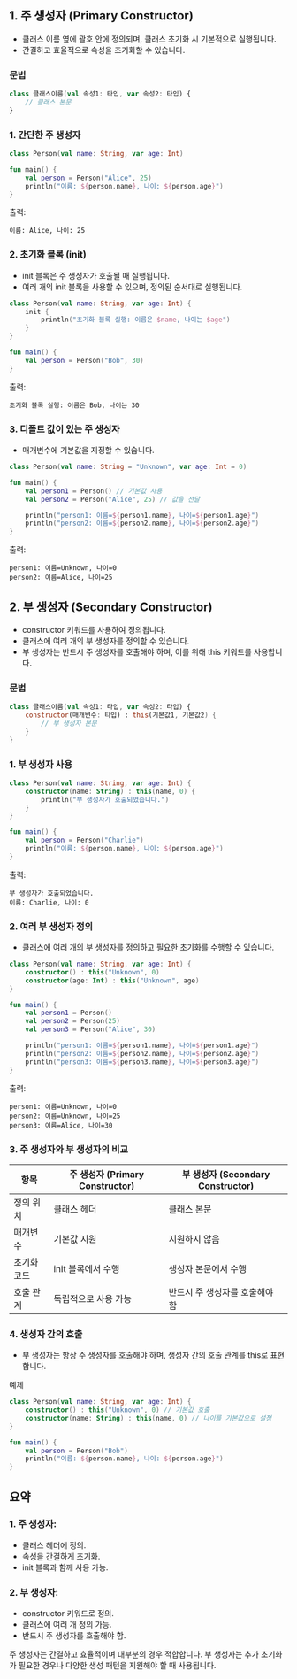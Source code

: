 ## 1. 주 생성자 (Primary Constructor)

- 클래스 이름 옆에 괄호 안에 정의되며, 클래스 초기화 시 기본적으로 실행됩니다.
- 간결하고 효율적으로 속성을 초기화할 수 있습니다.

### 문법

```kotlin
class 클래스이름(val 속성1: 타입, var 속성2: 타입) {
    // 클래스 본문
}
```

### 1. 간단한 주 생성자

```kotlin
class Person(val name: String, var age: Int)

fun main() {
    val person = Person("Alice", 25)
    println("이름: ${person.name}, 나이: ${person.age}")
}
```

출력:

```text
이름: Alice, 나이: 25
```

### 2. 초기화 블록 (init)

- init 블록은 주 생성자가 호출될 때 실행됩니다.
- 여러 개의 init 블록을 사용할 수 있으며, 정의된 순서대로 실행됩니다.

```kotlin
class Person(val name: String, var age: Int) {
    init {
        println("초기화 블록 실행: 이름은 $name, 나이는 $age")
    }
}

fun main() {
    val person = Person("Bob", 30)
}
```

출력:

```text
초기화 블록 실행: 이름은 Bob, 나이는 30
```

### 3. 디폴트 값이 있는 주 생성자

- 매개변수에 기본값을 지정할 수 있습니다.

```kotlin
class Person(val name: String = "Unknown", var age: Int = 0)

fun main() {
    val person1 = Person() // 기본값 사용
    val person2 = Person("Alice", 25) // 값을 전달

    println("person1: 이름=${person1.name}, 나이=${person1.age}")
    println("person2: 이름=${person2.name}, 나이=${person2.age}")
}
```

출력:

```text
person1: 이름=Unknown, 나이=0
person2: 이름=Alice, 나이=25
```

## 2. 부 생성자 (Secondary Constructor)

- constructor 키워드를 사용하여 정의됩니다.
- 클래스에 여러 개의 부 생성자를 정의할 수 있습니다.
- 부 생성자는 반드시 주 생성자를 호출해야 하며, 이를 위해 this 키워드를 사용합니다.

### 문법

```kotlin
class 클래스이름(val 속성1: 타입, var 속성2: 타입) {
    constructor(매개변수: 타입) : this(기본값1, 기본값2) {
        // 부 생성자 본문
    }
}
```

### 1. 부 생성자 사용

```kotlin
class Person(val name: String, var age: Int) {
    constructor(name: String) : this(name, 0) {
        println("부 생성자가 호출되었습니다.")
    }
}

fun main() {
    val person = Person("Charlie")
    println("이름: ${person.name}, 나이: ${person.age}")
}
```

출력:

```text
부 생성자가 호출되었습니다.
이름: Charlie, 나이: 0
```

### 2. 여러 부 생성자 정의

- 클래스에 여러 개의 부 생성자를 정의하고 필요한 초기화를 수행할 수 있습니다.

```kotlin
class Person(val name: String, var age: Int) {
    constructor() : this("Unknown", 0)
    constructor(age: Int) : this("Unknown", age)
}

fun main() {
    val person1 = Person()
    val person2 = Person(25)
    val person3 = Person("Alice", 30)

    println("person1: 이름=${person1.name}, 나이=${person1.age}")
    println("person2: 이름=${person2.name}, 나이=${person2.age}")
    println("person3: 이름=${person3.name}, 나이=${person3.age}")
}
```

출력:

```text
person1: 이름=Unknown, 나이=0
person2: 이름=Unknown, 나이=25
person3: 이름=Alice, 나이=30
```

### 3. 주 생성자와 부 생성자의 비교

| 항목     | 주 생성자 (Primary Constructor) | 부 생성자 (Secondary Constructor) |
| ------ | --------------------------- | ----------------------------- |
| 정의 위치  | 클래스 헤더                      | 클래스 본문                        |
| 매개변수   | 기본값 지원                      | 지원하지 않음                       |
| 초기화 코드 | init 블록에서 수행                | 생성자 본문에서 수행                   |
| 호출 관계  | 독립적으로 사용 가능                 | 반드시 주 생성자를 호출해야 함             |

### 4. 생성자 간의 호출

- 부 생성자는 항상 주 생성자를 호출해야 하며, 생성자 간의 호출 관계를 this로 표현합니다.

예제

```kotlin
class Person(val name: String, var age: Int) {
    constructor() : this("Unknown", 0) // 기본값 호출
    constructor(name: String) : this(name, 0) // 나이를 기본값으로 설정
}

fun main() {
    val person = Person("Bob")
    println("이름: ${person.name}, 나이: ${person.age}")
}
```

## 요약

### 1. 주 생성자:

- 클래스 헤더에 정의.
- 속성을 간결하게 초기화.
- init 블록과 함께 사용 가능.

### 2. 부 생성자:

- constructor 키워드로 정의.
- 클래스에 여러 개 정의 가능.
- 반드시 주 생성자를 호출해야 함.

주 생성자는 간결하고 효율적이며 대부분의 경우 적합합니다. 부 생성자는 추가 초기화가 필요한 경우나 다양한 생성 패턴을 지원해야 할 때 사용됩니다.
